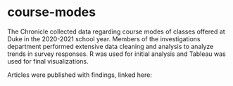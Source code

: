 # course-modes

The Chronicle collected data regarding course modes of classes offered at Duke in the 2020-2021 school year. Members of the investigations department performed extensive data cleaning and analysis to analyze trends in survey responses. R was used for initial analysis and Tableau was used for final visualizations. 

Articles were published with findings, linked here: 
